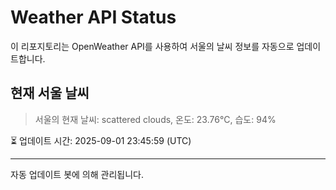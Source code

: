 
# Weather API Status

이 리포지토리는 OpenWeather API를 사용하여 서울의 날씨 정보를 자동으로 업데이트합니다.

## 현재 서울 날씨
> 서울의 현재 날씨: scattered clouds, 온도: 23.76°C, 습도: 94%

⏳ 업데이트 시간: 2025-09-01 23:45:59 (UTC)

---
자동 업데이트 봇에 의해 관리됩니다.
